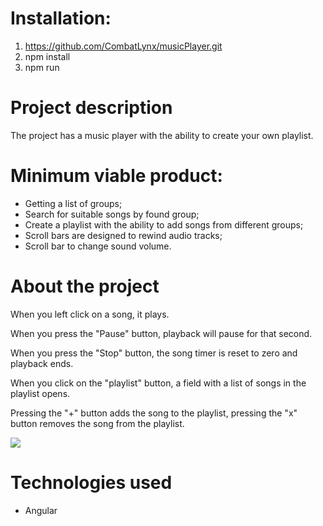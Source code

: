 # Installation:
1) https://github.com/CombatLynx/musicPlayer.git
2) npm install 
3) npm run

# Project description
The project has a music player with the ability to create your own playlist.

# Minimum viable product:
* Getting a list of groups;
* Search for suitable songs by found group;
* Create a playlist with the ability to add songs from different groups;
* Scroll bars are designed to rewind audio tracks;
* Scroll bar to change sound volume.

# About the project
When you left click on a song, it plays.  

When you press the "Pause" button, playback will pause for that second.  

When you press the "Stop" button, the song timer is reset to zero and playback ends.  

When you click on the "playlist" button, a field with a list of songs in the playlist opens.  

Pressing the "+" button adds the song to the playlist, pressing the "x" button removes the song from the playlist.  

![](final.gif)

# Technologies used
* Angular
